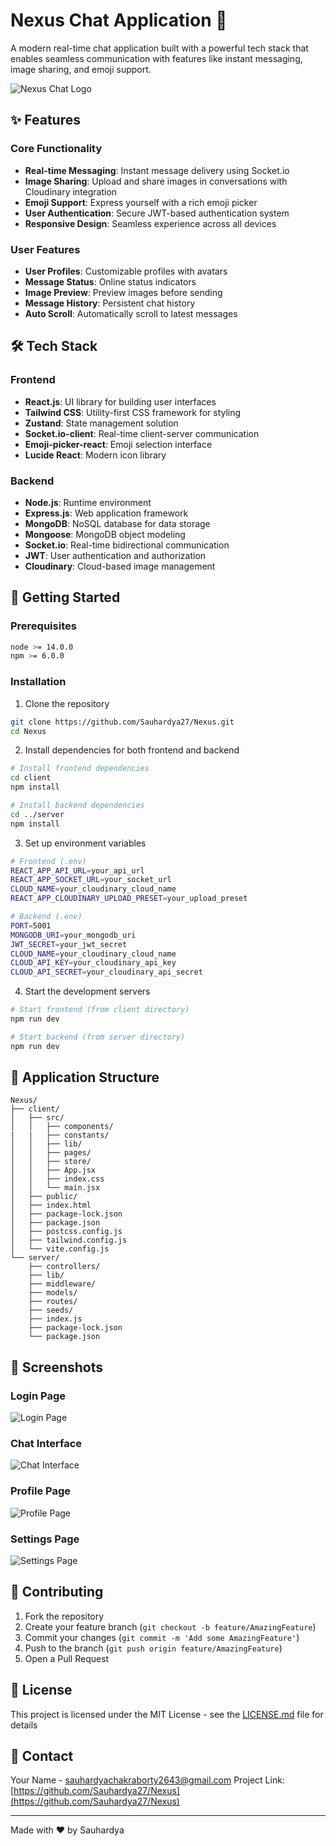 # Nexus Chat Application 🚀

A modern real-time chat application built with a powerful tech stack that enables seamless communication with features like instant messaging, image sharing, and emoji support.

![Nexus Chat Logo](/client/public/logo.png)

## ✨ Features

### Core Functionality
- **Real-time Messaging**: Instant message delivery using Socket.io
- **Image Sharing**: Upload and share images in conversations with Cloudinary integration
- **Emoji Support**: Express yourself with a rich emoji picker
- **User Authentication**: Secure JWT-based authentication system
- **Responsive Design**: Seamless experience across all devices

### User Features
- **User Profiles**: Customizable profiles with avatars
- **Message Status**: Online status indicators
- **Image Preview**: Preview images before sending
- **Message History**: Persistent chat history
- **Auto Scroll**: Automatically scroll to latest messages

## 🛠️ Tech Stack

### Frontend
- **React.js**: UI library for building user interfaces
- **Tailwind CSS**: Utility-first CSS framework for styling
- **Zustand**: State management solution
- **Socket.io-client**: Real-time client-server communication
- **Emoji-picker-react**: Emoji selection interface
- **Lucide React**: Modern icon library

### Backend
- **Node.js**: Runtime environment
- **Express.js**: Web application framework
- **MongoDB**: NoSQL database for data storage
- **Mongoose**: MongoDB object modeling
- **Socket.io**: Real-time bidirectional communication
- **JWT**: User authentication and authorization
- **Cloudinary**: Cloud-based image management

## 🚀 Getting Started

### Prerequisites
```bash
node >= 14.0.0
npm >= 6.0.0
```

### Installation

1. Clone the repository
```bash
git clone https://github.com/Sauhardya27/Nexus.git
cd Nexus
```

2. Install dependencies for both frontend and backend
```bash
# Install frontend dependencies
cd client
npm install

# Install backend dependencies
cd ../server
npm install
```

3. Set up environment variables
```bash
# Frontend (.env)
REACT_APP_API_URL=your_api_url
REACT_APP_SOCKET_URL=your_socket_url
CLOUD_NAME=your_cloudinary_cloud_name
REACT_APP_CLOUDINARY_UPLOAD_PRESET=your_upload_preset

# Backend (.env)
PORT=5001
MONGODB_URI=your_mongodb_uri
JWT_SECRET=your_jwt_secret
CLOUD_NAME=your_cloudinary_cloud_name
CLOUD_API_KEY=your_cloudinary_api_key
CLOUD_API_SECRET=your_cloudinary_api_secret
```

4. Start the development servers
```bash
# Start frontend (from client directory)
npm run dev

# Start backend (from server directory)
npm run dev
```

## 📱 Application Structure

```
Nexus/
├── client/
│   ├── src/
│   │   ├── components/
|   |   ├── constants/
│   │   ├── lib/
│   │   ├── pages/
│   │   ├── store/
│   │   ├── App.jsx
│   │   ├── index.css
│   │   └── main.jsx
│   ├── public/
│   ├── index.html
│   ├── package-lock.json
│   ├── package.json
│   ├── postcss.config.js
│   ├── tailwind.config.js
│   └── vite.config.js
└── server/
    ├── controllers/
    ├── lib/
    ├── middleware/
    ├── models/
    ├── routes/
    ├── seeds/
    ├── index.js
    ├── package-lock.json
    └── package.json
```

## 🎨 Screenshots

### Login Page
![Login Page](/client/public/login.png)

### Chat Interface
![Chat Interface](/client/public/chat.png)

### Profile Page
![Profile Page](/client/public/profile.png)

### Settings Page
![Settings Page](/client/public/settings.png)

## 🤝 Contributing

1. Fork the repository
2. Create your feature branch (`git checkout -b feature/AmazingFeature`)
3. Commit your changes (`git commit -m 'Add some AmazingFeature'`)
4. Push to the branch (`git push origin feature/AmazingFeature`)
5. Open a Pull Request

## 📄 License

This project is licensed under the MIT License - see the [LICENSE.md](LICENSE.md) file for details

## 📧 Contact

Your Name - sauhardyachakraborty2643@gmail.com
Project Link: [https://github.com/Sauhardya27/Nexus](https://github.com/Sauhardya27/Nexus)

---
Made with ❤️ by Sauhardya
